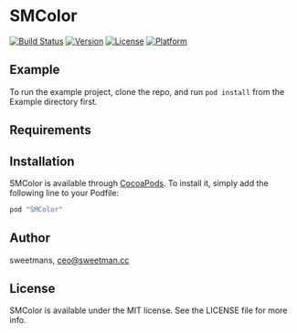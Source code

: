 # SMColor

[![Build Status](https://travis-ci.org/sweetmans/SMColor.svg?branch=0.2.0)](https://travis-ci.org/sweetmans/SMColor)
[![Version](https://img.shields.io/cocoapods/v/SMColor.svg?style=flat)](http://cocoapods.org/pods/SMColor)
[![License](https://img.shields.io/cocoapods/l/SMColor.svg?style=flat)](http://cocoapods.org/pods/SMColor)
[![Platform](https://img.shields.io/cocoapods/p/SMColor.svg?style=flat)](http://cocoapods.org/pods/SMColor)

## Example

To run the example project, clone the repo, and run `pod install` from the Example directory first.

## Requirements

## Installation

SMColor is available through [CocoaPods](http://cocoapods.org). To install
it, simply add the following line to your Podfile:

```ruby
pod "SMColor"
```

## Author

sweetmans, ceo@sweetman.cc

## License

SMColor is available under the MIT license. See the LICENSE file for more info.
